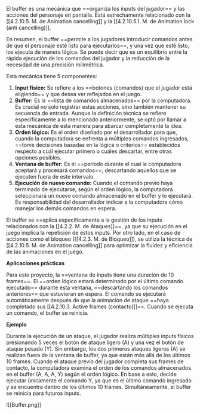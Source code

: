 
El buffer es una mecánica que ==organiza los inputs del jugador== y las acciones del personaje en pantalla. Está estrechamente relacionado con la [[4.2.10.5. M. de Animation cancelling]] y la [[4.2.10.5.1. M. de Animation lock (anti cancelling)]].

En resumen, el buffer ==permite a los jugadores introducir comandos antes de que el personaje esté listo para ejecutarlos==, y una vez que esté listo, los ejecuta de manera lógica. Se puede decir que es un equilibrio entre la rápida ejecución de los comandos del jugador y la reducción de la necesidad de una precisión milimétrica.

Esta mecánica tiene 5 componentes:

1. **Input físico:** Se refiere a los ==botones (comandos) que el jugador está eligiendo== y que desea ver reflejados en el juego.
2. **Buffer:** Es la ==lista de comandos almacenados== por la computadora. Es crucial no solo registrar estas acciones, sino también mantener su secuencia de entrada. Aunque la definición técnica se refiere específicamente a lo mencionado anteriormente, se optó por llamar a esta mecánica de esta manera para abarcar completamente la idea.
3. **Orden lógico:** Es el orden diseñado por el desarrollador para que, cuando la computadora se enfrenta a múltiples comandos ingresados, ==tome decisiones basadas en la lógica o criterios== establecidos respecto a cuál ejecutar primero o cuáles descartar, entre otras opciones posibles.
4. **Ventana de buffer:** Es el ==período durante el cual la computadora aceptará y procesará comandos==, descartando aquellos que se ejecuten fuera de este intervalo. 
5. **Ejecución de nuevo comando:** Cuando el comando previo haya terminado de ejecutarse, según el orden lógico, la computadora seleccionará un nuevo comando almacenado en el buffer y lo ejecutará. Es responsabilidad del desarrollador indicar a la computadora cómo manejar los demás comandos en espera.

El buffer se ==aplica específicamente a la gestión de los inputs relacionados con la [[4.2.2. M. de Ataques]]==, ya que su ejecución en el juego implica la repetición de estos inputs. Por otro lado, en el caso de acciones como el bloqueo ([[4.2.3. M. de Bloqueo]]), se utiliza la técnica de [[4.2.10.5. M. de Animation cancelling]] para optimizar la fluidez y eficiencia de las animaciones en el juego.

**Aplicaciones prácticas**

Para este proyecto, la ==ventana de inputs tiene una duración de 10 frames==. El ==orden lógico estará determinado por el último comando ejecutado== durante esta ventana, ==descartando los comandos anteriores== que estuvieran en espera. El comando se ejecutará automáticamente después de que la animación de ataque ==haya completado sus [[4.2.10.3. Active frames (contacto)]]==. Cuando se ejecuta un comando, el buffer se reinicia.

**Ejemplo**

Durante la ejecución de un ataque, el jugador realiza múltiples inputs físicos presionando 5 veces el botón de ataque ligero (A) y una vez el botón de ataque pesado (Y). Sin embargo, los dos primeros ataques ligeros (A) se realizan fuera de la ventana de buffer, ya que están más allá de los últimos 10 frames. Cuando el ataque previo del jugador completa sus frames de contacto, la computadora examina el orden de los comandos almacenados en el buffer (A, A, A, Y) según el orden lógico. En base a esto, decide ejecutar únicamente el comando Y, ya que es el último comando ingresado y se encuentra dentro de los últimos 10 frames. Simultáneamente, el buffer se reinicia para futuros inputs.

![[Buffer.png]]
